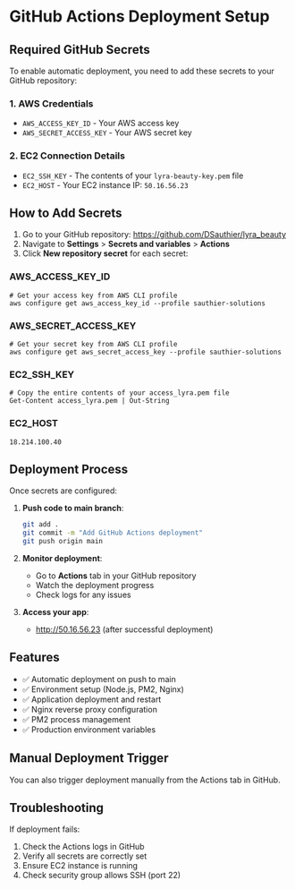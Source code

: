 # GitHub Actions Deployment Setup

## Required GitHub Secrets

To enable automatic deployment, you need to add these secrets to your GitHub repository:

### 1. AWS Credentials
- `AWS_ACCESS_KEY_ID` - Your AWS access key
- `AWS_SECRET_ACCESS_KEY` - Your AWS secret key

### 2. EC2 Connection Details
- `EC2_SSH_KEY` - The contents of your `lyra-beauty-key.pem` file
- `EC2_HOST` - Your EC2 instance IP: `50.16.56.23`

## How to Add Secrets

1. Go to your GitHub repository: https://github.com/DSauthier/lyra_beauty
2. Navigate to **Settings** > **Secrets and variables** > **Actions**
3. Click **New repository secret** for each secret:

### AWS_ACCESS_KEY_ID
```
# Get your access key from AWS CLI profile
aws configure get aws_access_key_id --profile sauthier-solutions
```

### AWS_SECRET_ACCESS_KEY
```
# Get your secret key from AWS CLI profile
aws configure get aws_secret_access_key --profile sauthier-solutions
```

### EC2_SSH_KEY
```
# Copy the entire contents of your access_lyra.pem file
Get-Content access_lyra.pem | Out-String
```

### EC2_HOST
```
18.214.100.40
```

## Deployment Process

Once secrets are configured:

1. **Push code to main branch**:
   ```bash
   git add .
   git commit -m "Add GitHub Actions deployment"
   git push origin main
   ```

2. **Monitor deployment**:
   - Go to **Actions** tab in your GitHub repository
   - Watch the deployment progress
   - Check logs for any issues

3. **Access your app**:
   - http://50.16.56.23 (after successful deployment)

## Features

- ✅ Automatic deployment on push to main
- ✅ Environment setup (Node.js, PM2, Nginx)
- ✅ Application deployment and restart
- ✅ Nginx reverse proxy configuration
- ✅ PM2 process management
- ✅ Production environment variables

## Manual Deployment Trigger

You can also trigger deployment manually from the Actions tab in GitHub.

## Troubleshooting

If deployment fails:
1. Check the Actions logs in GitHub
2. Verify all secrets are correctly set
3. Ensure EC2 instance is running
4. Check security group allows SSH (port 22)
